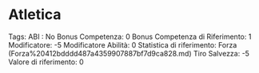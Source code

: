 # Atletica

Tags: ABI
: No
Bonus Competenza: 0
Bonus Competenza di Riferimento: 1
Modificatore: -5
Modificatore  Abilità: 0
Statistica di riferimento: Forza (Forza%20412bdddd487a4359907887bf7d9ca828.md)
Tiro Salvezza: -5
Valore di riferimento: 0
